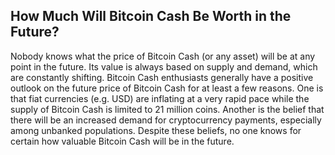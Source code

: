 ## How Much Will Bitcoin Cash Be Worth in the Future?

Nobody knows what the price of Bitcoin Cash (or any asset) will be at any point in the future. Its value is always based on supply and demand, which are constantly shifting. Bitcoin Cash enthusiasts generally have a positive outlook on the future price of Bitcoin Cash for at least a few reasons. One is that fiat currencies (e.g. USD) are inflating at a very rapid pace while the supply of Bitcoin Cash is limited to 21 million coins. Another is the belief that there will be an increased demand for cryptocurrency payments, especially among unbanked populations. Despite these beliefs, no one knows for certain how valuable Bitcoin Cash will be in the future.
